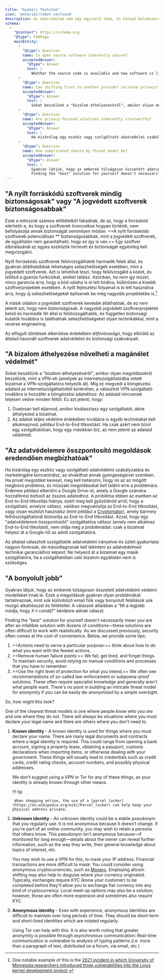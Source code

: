 ```yaml
---
title: "Gyakori Tévhitek"
icon: 'material/robot-confused'
description: Az adatvédelem nem egy egyszerű téma, és könnyű belekeveredni marketinges állításokba és egyéb dezinformációkba.
schema:
  - 
    "@context": https://schema.org
    "@type": FAQPage
    mainEntity:
      - 
        "@type": Question
        name: Is open source software inherently secure?
        acceptedAnswer:
          "@type": Answer
          text: |
            Whether the source code is available and how software is licensed does not inherently affect its security in any way. Open-source software has the potential to be more secure than proprietary software, but there is absolutely no guarantee this is the case. When you evaluate software, you should look at the reputation and security of each tool on an individual basis.
      - 
        "@type": Question
        name: Can shifting trust to another provider increase privacy?
        acceptedAnswer:
          "@type": Answer
          text: |
            Sokat beszélünk a "bizalom áthelyezéséről", amikor olyan megoldásokról beszélünk, mint a VPN-ek (amelyek az internetszolgáltatódba vetett bizalmat a VPN-szolgáltatóra helyezik át). While this protects your browsing data from your ISP specifically, the VPN provider you choose still has access to your browsing data: Your data isn't completely secured from all parties.
      - 
        "@type": Question
        name: Are privacy-focused solutions inherently trustworthy?
        acceptedAnswer:
          "@type": Answer
          text: |
            Ha kizárólag egy eszköz vagy szolgáltató adatvédelmi szabályzatára és marketingjére koncentrálsz, az elvakíthat annak gyengeségeivel szemben. Ha privát megoldást keresel, meg kell határozni, hogy mi az az mögött megbúvó probléma, és műszaki megoldásokat kell találni erre a problémára. Érdemes például elkerülni a Google Drive-ot, amely a Google számára hozzáférést biztosít az összes adatodhoz. The underlying problem in this case is lack of E2EE, so you should make sure that the provider you switch to actually implements E2EE, or use a tool (like Cryptomator) which provides E2EE on any cloud provider. Azzal, hogy egy "adatvédelemre összpontosító" szolgáltatóra váltasz (amely nem alkalmaz End-to-End titkoítást), nem oldja meg a problémádat: csak a bizalmat helyezi át a Google-tól az adott szolgáltatóra.
      - 
        "@type": Question
        name: How complicated should my threat model be?
        acceptedAnswer:
          "@type": Answer
          text: |
            Gyakran látjuk, hogy az emberek túlságosan összetett adatvédelmi védelmi modelleket írnak le. Ezek a megoldások gyakran olyan problémákat tartalmaznak, mint sok különböző email fiók vagy bonyolult felállások sok mozgó alkatrésszel és feltétellel. The replies are usually answers to "What is the best way to do X?"
            Finding the "best" solution for yourself doesn't necessarily mean you are after an infallible solution with dozens of conditions—these solutions are often difficult to work with realistically. As we discussed previously, security often comes at the cost of convenience.
---
```


## "A nyílt forráskódú szoftverek mindig biztonságosak" vagy "A jogvédett szoftverek biztonságosabbak"

Ezek a mítoszok számos előítéletből fakadnak, de az, hogy a forráskód elérhető-e, és hogy a szoftverek licencelése hogyan történik, nem befolyásolja annak biztonságát semmilyen módon. ==A nyílt forráskódú szoftverek potenciálisan ** biztonságosabbak, mint a jogvédett szoftverek, de egyáltalán nem garantálható, hogy ez így is van.== Egy szoftver elbírálásánál az egyes eszközök hírnevét és biztonságát egyénileg kell megvizsgálni.

Nyílt forráskódú szoftverek felülvizsgál*hatók* harmadik felek által, és gyakran átláthatóbbak lehetséges sebezhetőségek esetében, mint a jogvédett szoftverek. Azt is lehetővé teszi, hogy felülvizsgáld a kódot, és letiltsd a gyanús funkciókat, amiket találsz. Azonban, *ha nem így teszel*, nincs garancia arra, hogy a kód valaha is el lett bírálva, különösen a kisebb szoftverprojektek esetében. A nyílt fejlesztési folyamat is ki lett használva arra, hogy új sebezhetőségeket építsenek be még nagyobb projektekbe is.[^1]

A másik oldalon a jogvédett szoftverek kevésbé átláthatóak, de ez nem jelenti azt, hogy nem biztonságosak. A nagyobb jogvédett szoftverprojektek belső és harmadik fél által is felülvizsgálhatók, és független biztonsági kutatók továbbra is találhatnak sebezhetőségeket olyan technikákkal, mint a reverse engineering.

Az elfogult döntések elkerülése érdekében *létfontosságú*, hogy elbíráld az általad használt szoftverek adatvédelmi és biztonsági szabványait.

## "A bizalom áthelyezése növelheti a magánélet védelmét"

Sokat beszélünk a "bizalom áthelyezéséről", amikor olyan megoldásokról beszélünk, mint a VPN-ek (amelyek az internetszolgáltatódba vetett bizalmat a VPN-szolgáltatóra helyezik át). Míg ez megvédi a böngészési adataid az internetszolgáltatódtól *konkrétan*, a választott VPN szolgáltató továbbra is hozzáfér a böngészési adatokhoz: Az adataid nincsenek teljesen védve minden féltől. Ez azt jelenti, hogy:

1. Óvatosan kell eljárnod, amikor kiválasztasz egy szolgáltatót, akire áthelyezed a bizalmat.
2. Az adatok teljes védelme érdekében továbbra is egyéb technikákat kell alkalmaznod, például End-to-End titkosítást. Ha csak azért nem bízol egy szolgáltatóban, hogy egy másikban bíz, az nem jelenti az adataid védelmét.

## "Az adatvédelemre összpontosító megoldások eredendően megbízhatóak"

Ha kizárólag egy eszköz vagy szolgáltató adatvédelmi szabályzatára és marketingjére koncentrálsz, az elvakíthat annak gyengeségeivel szemben. Ha privát megoldást keresel, meg kell határozni, hogy mi az az mögött megbúvó probléma, és műszaki megoldásokat kell találni erre a problémára. Érdemes például elkerülni a Google Drive-ot, amely a Google számára hozzáférést biztosít az összes adatodhoz. A probléma ebben az esetben az End-to-End titkosítás hiánya, ezért meg kell győződnöd arról, hogy a szolgáltató, amelyre váltasz, valóban megvalósítja az End-to-End titkosítást, vagy olyan eszközt használsz (mint például a [Cryptomator](../encryption.md#cryptomator-cloud)), amely bármely felhőszolgáltatónál biztosítja az End-to-End titkosítást. Azzal, hogy egy "adatvédelemre összpontosító" szolgáltatóra váltasz (amely nem alkalmaz End-to-End titkoítást), nem oldja meg a problémádat: csak a bizalmat helyezi át a Google-tól az adott szolgáltatóra.

Az általad választott szolgáltatók adatvédelmi irányelvei és üzleti gyakorlatai nagyon fontosak, de másodlagosnak kell tekinteni az adatvédelmed technikai garanciáihoz képest: Ne helyezd át a bizalmat egy másik szolgáltatóra, ha a szolgáltatóban való bizalom egyáltalán nem is szükséges.

## "A bonyolult jobb"

Gyakran látjuk, hogy az emberek túlságosan összetett adatvédelmi védelmi modelleket írnak le. Ezek a megoldások gyakran olyan problémákat tartalmaznak, mint sok különböző email fiók vagy bonyolult felállások sok mozgó alkatrésszel és feltétellel. A válaszok általában a "Mi a legjobb módja, hogy *X*-t csinálj?" kérdésre adnak választ.

Finding the "best" solution for yourself doesn't necessarily mean you are after an infallible solution with dozens of conditions—these solutions are often difficult to work with realistically. As we discussed previously, security often comes at the cost of convenience. Below, we provide some tips:

1. ==Actions need to serve a particular purpose:== think about how to do what you want with the fewest actions.
2. ==Remove human failure points:== We fail, get tired, and forget things. To maintain security, avoid relying on manual conditions and processes that you have to remember.
3. ==Use the right level of protection for what you intend.== We often see recommendations of so-called law-enforcement or subpoena-proof solutions. These often require specialist knowledge and generally aren't what people want. There's no point in building an intricate threat model for anonymity if you can be easily de-anonymized by a simple oversight.

So, how might this look?

One of the clearest threat models is one where people *know who you are* and one where they do not. There will always be situations where you must declare your legal name and there are others where you don't need to.

1. **Known identity** - A known identity is used for things where you must declare your name. There are many legal documents and contracts where a legal identity is required. This could range from opening a bank account, signing a property lease, obtaining a passport, customs declarations when importing items, or otherwise dealing with your government. These things will usually lead to credentials such as credit cards, credit rating checks, account numbers, and possibly physical addresses.

    We don't suggest using a VPN or Tor for any of these things, as your identity is already known through other means.

    !!! tip
   
        When shopping online, the use of a [parcel locker](https://en.wikipedia.org/wiki/Parcel_locker) can help keep your physical address private.

2. **Unknown identity** - An unknown identity could be a stable pseudonym that you regularly use. It is not anonymous because it doesn't change. If you're part of an online community, you may wish to retain a persona that others know. This pseudonym isn't anonymous because—if monitored for long enough—details about the owner can reveal further information, such as the way they write, their general knowledge about topics of interest, etc.

    You may wish to use a VPN for this, to mask your IP address. Financial transactions are more difficult to mask: You could consider using anonymous cryptocurrencies, such as [Monero](https://www.getmonero.org/). Employing altcoin shifting may also help to disguise where your currency originated. Typically, exchanges require KYC (know your customer) to be completed before they'll allow you to exchange fiat currency into any kind of cryptocurrency. Local meet-up options may also be a solution; however, those are often more expensive and sometimes also require KYC.

3. **Anonymous identity** - Even with experience, anonymous identities are difficult to maintain over long periods of time. They should be short-term and short-lived identities which are rotated regularly.

    Using Tor can help with this. It is also worth noting that greater anonymity is possible through asynchronous communication: Real-time communication is vulnerable to analysis of typing patterns (i.e. more than a paragraph of text, distributed on a forum, via email, etc.)

[^1]: One notable example of this is the [2021 incident in which University of Minnesota researchers introduced three vulnerabilities into the Linux kernel development project](https://cse.umn.edu/cs/linux-incident).
